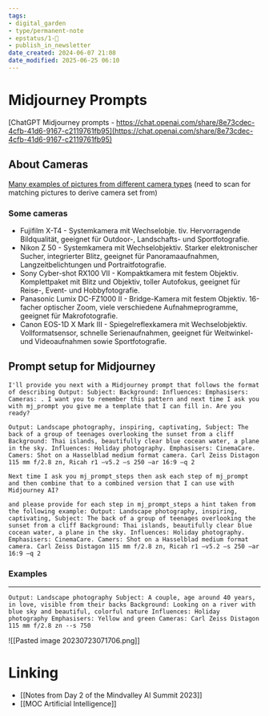 ```yaml
---
tags: 
- digital_garden
- type/permanent-note
- epstatus/1-🌱
- publish_in_newsletter
date_created: 2024-06-07 21:08
date_modified: 2025-06-25 06:10
---
```

# Midjourney Prompts

[ChatGPT Midjourney prompts - https://chat.openai.com/share/8e73cdec-4cfb-41d6-9167-c2119761fb95](https://chat.openai.com/share/8e73cdec-4cfb-41d6-9167-c2119761fb95)

## About Cameras

[Many examples of pictures from different camera types](https://onfotolife.com/de/cameras?type=dslr&camera=Canon) (need to scan for matching pictures to derive camera set from)

### Some cameras

+ Fujifilm X-T4 - Systemkamera mit Wechselobje. tiv. Hervorragende Bildqualität, geeignet für Outdoor-, Landschafts- und Sportfotografie.
+ Nikon Z 50 - Systemkamera mit Wechselobjektiv. Starker elektronischer Sucher, integrierter Blitz, geeignet für Panoramaaufnahmen, Langzeitbelichtungen und Portraitfotografie.
+ Sony Cyber-shot RX100 VII - Kompaktkamera mit festem Objektiv. Komplettpaket mit Blitz und Objektiv, toller Autofokus, geeignet für Reise-, Event- und Hobbyfotografie.
+ Panasonic Lumix DC-FZ1000 II - Bridge-Kamera mit festem Objektiv. 16-facher optischer Zoom, viele verschiedene Aufnahmeprogramme, geeignet für Makrofotografie.
+ Canon EOS-1D X Mark III - Spiegelreflexkamera mit Wechselobjektiv. Vollformatsensor, schnelle Serienaufnahmen, geeignet für Weitwinkel- und Videoaufnahmen sowie Sportfotografie.

## Prompt setup for Midjourney

`I'll provide you next with a Midjourney prompt that follows the format of describing Output: Subject: Background: Influences: Emphasisers: Cameras: . I want you to remember this pattern and next time I ask you with mj_prompt you give me a template that I can fill in. Are you ready?`

`Output: Landscape photography, inspiring, captivating, Subject: The back of a group of teenages overlooking the sunset from a cliff Background: Thai islands, beautifully clear blue cocean water, a plane in the sky. Influences: Holiday photography. Emphasisers: CinemaCare. Camers: Shot on a Hasselblad medium format camera. Carl Zeiss Distagon 115 mm f/2.8 zn, Ricah r1 –v5.2 –s 250 –ar 16:9 –q 2`

`Next time I ask you mj_prompt_steps then ask each step of mj_prompt and then combine that to a combined version that I can use with Midjourney AI?`

`and please provide for each step in mj_prompt_steps a hint taken from the following example: Output: Landscape photography, inspiring, captivating, Subject: The back of a group of teenages overlooking the sunset from a cliff Background: Thai islands, beautifully clear blue cocean water, a plane in the sky. Influences: Holiday photography. Emphasisers: CinemaCare. Camers: Shot on a Hasselblad medium format camera. Carl Zeiss Distagon 115 mm f/2.8 zn, Ricah r1 –v5.2 –s 250 –ar 16:9 –q 2`

### Examples

***

`Output: Landscape photography Subject: A couple, age around 40 years, in love, visible from their backs Background: Looking on a river with blue sky and beautiful, colorful nature Influences: Holiday photography Emphasisers: Yellow and green Cameras: Carl Zeiss Distagon 115 mm f/2.8 zn --s 750`

![[Pasted image 20230723071706.png]]

# Linking

+ [[Notes from Day 2 of the Mindvalley AI Summit 2023]]
+ [[MOC Artificial Intelligence]]